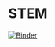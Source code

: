 # STEM

[![Binder](https://mybinder.org/badge_logo.svg)](https://mybinder.org/v2/gh/vjf/student-notebooks/HEAD)
